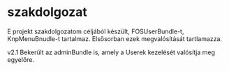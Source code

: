 szakdolgozat
============

E projekt szakdolgozatom céljából készült, FOSUserBundle-t, KnpMenuBnudle-t tartalmaz. Elsősorban ezek megvalósítását tartlamazza.

v2.1
Bekerült az adminBundle is, amely a Userek kezelését valósítja meg egyelőre.